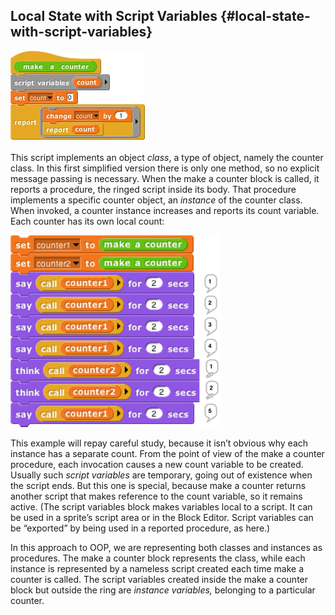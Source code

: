 ## Local State with Script Variables {#local-state-with-script-variables}

![image](SnapManual/Image_154.png)

This script implements an object _class_, a type of object, namely the counter class. In this first simplified version there is only one method, so no explicit message passing is necessary. When the make a counter block is called, it reports a procedure, the ringed script inside its body. That procedure implements a specific counter object, an _instance_ of the counter class. When invoked, a counter instance increases and reports its count variable. Each counter has its own local count:

![image](SnapManual/Image_155.png)

This example will repay careful study, because it isn’t obvious why each instance has a separate count. From the point of view of the make a counter procedure, each invocation causes a new count variable to be created. Usually such _script variables_ are temporary, going out of existence when the script ends. But this one is special, because make a counter returns another script that makes reference to the count variable, so it remains active. (The script variables block makes variables local to a script. It can be used in a sprite’s script area or in the Block Editor. Script variables can be “exported” by being used in a reported procedure, as here.)

In this approach to OOP, we are representing both classes and instances as procedures. The make a counter block represents the class, while each instance is represented by a nameless script created each time make a counter is called. The script variables created inside the make a counter block but outside the ring are _instance variables,_ belonging to a particular counter.